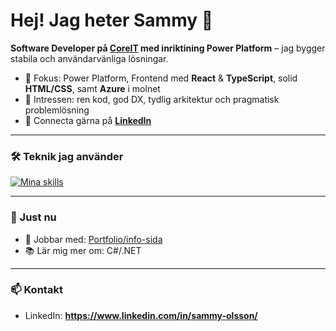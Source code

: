 # Hej! Jag heter Sammy 👋

**Software Developer på [CoreIT](https://coreit.se) med inriktining Power Platform** – jag bygger stabila och användarvänliga lösningar.

- 🧩 Fokus: Power Platform, Frontend med **React** & **TypeScript**, solid **HTML/CSS**, samt **Azure** i molnet  
- 🧠 Intressen: ren kod, god DX, tydlig arkitektur och pragmatisk problemlösning  
- 🤝 Connecta gärna på **[LinkedIn](https://www.linkedin.com/in/sammy-olsson/)**

---

### 🛠️ Teknik jag använder
[![Mina skills](https://skillicons.dev/icons?i=html,css,js,ts,react,azure)](https://skillicons.dev)

---

### 🚀 Just nu
- 🔭 Jobbar med: [Portfolio/info-sida](https://github.com/sammyolsson/me)
- 📚 Lär mig mer om: C#/.NET

---

### 📫 Kontakt
- LinkedIn: **https://www.linkedin.com/in/sammy-olsson/**
